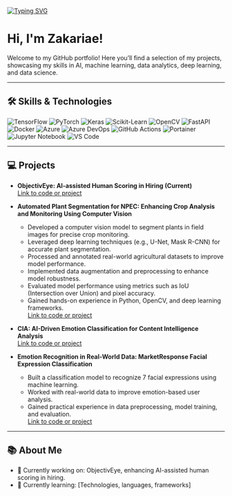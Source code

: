 <a href="https://github.com/ZakariaeElmoumni">
    <img src="https://readme-typing-svg.demolab.com?font=Georgia&size=18&duration=1000&pause=100&multiline=true&width=450&height=80&lines=Hello%20Zakariae%20Here!;Data%20Science%20%26%20Data%20Engineer%20%7C%20BASc%20Student;Data%20scientist%20%7C%20Data%20Engineer%20%7C%20Software%20Developer" alt="Typing SVG" />
</a>

# Hi, I'm Zakariae!

Welcome to my GitHub portfolio! Here you’ll find a selection of my projects, showcasing my skills in AI, machine learning, data analytics, deep learning, and data science.

---

## 🛠️ Skills & Technologies

![TensorFlow](https://img.shields.io/badge/TensorFlow-FF6F00?style=for-the-badge&logo=tensorflow&logoColor=white)
![PyTorch](https://img.shields.io/badge/PyTorch-EE4C2C?style=for-the-badge&logo=pytorch&logoColor=white)
![Keras](https://img.shields.io/badge/Keras-D00000?style=for-the-badge&logo=keras&logoColor=white)
![Scikit-Learn](https://img.shields.io/badge/scikit--learn-F7931E?style=for-the-badge&logo=scikit-learn&logoColor=white)
![OpenCV](https://img.shields.io/badge/OpenCV-5C3EE8?style=for-the-badge&logo=opencv&logoColor=white)
![FastAPI](https://img.shields.io/badge/FastAPI-009688?style=for-the-badge&logo=fastapi&logoColor=white)
![Docker](https://img.shields.io/badge/Docker-2496ED?style=for-the-badge&logo=docker&logoColor=white)
![Azure](https://img.shields.io/badge/Microsoft_Azure-0089D6?style=for-the-badge&logo=microsoft-azure&logoColor=white)
![Azure DevOps](https://img.shields.io/badge/Azure_DevOps-0078D7?style=for-the-badge&logo=azure-devops&logoColor=white)
![GitHub Actions](https://img.shields.io/badge/GitHub_Actions-2088FF?style=for-the-badge&logo=github-actions&logoColor=white)
![Portainer](https://img.shields.io/badge/Portainer-0A0A0A?style=for-the-badge&logo=portainer&logoColor=white)
![Jupyter Notebook](https://img.shields.io/badge/Jupyter-F37626?style=for-the-badge&logo=jupyter&logoColor=white)
![VS Code](https://img.shields.io/badge/VS_Code-007ACC?style=for-the-badge&logo=visual-studio-code&logoColor=white)

---

## 💻 Projects

- **ObjectivEye: AI-assisted Human Scoring in Hiring (Current)**  
  [Link to code or project](#)

- **Automated Plant Segmentation for NPEC: Enhancing Crop Analysis and Monitoring Using Computer Vision**  
  - Developed a computer vision model to segment plants in field images for precise crop monitoring.  
  - Leveraged deep learning techniques (e.g., U-Net, Mask R-CNN) for accurate plant segmentation.  
  - Processed and annotated real-world agricultural datasets to improve model performance.  
  - Implemented data augmentation and preprocessing to enhance model robustness.  
  - Evaluated model performance using metrics such as IoU (Intersection over Union) and pixel accuracy.  
  - Gained hands-on experience in Python, OpenCV, and deep learning frameworks.  
  [Link to code or project](#)

- **CIA: AI-Driven Emotion Classification for Content Intelligence Analysis**  
  [Link to code or project](#)

- **Emotion Recognition in Real-World Data: MarketResponse Facial Expression Classification**  
  - Built a classification model to recognize 7 facial expressions using machine learning.  
  - Worked with real-world data to improve emotion-based user analysis.  
  - Gained practical experience in data preprocessing, model training, and evaluation.  
  [Link to code or project](#)

---

## 📚 About Me

- 🔭 Currently working on: ObjectivEye, enhancing AI-assisted human scoring in hiring.  
- 🌱 Currently learning: [Technologies, languages, frameworks]
